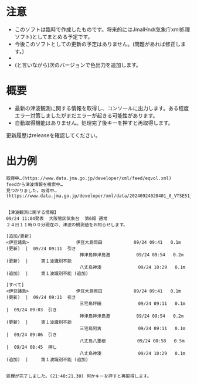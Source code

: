 ﻿# 注意
- このソフトは臨時で作成したものです。将来的にはJmalHnd(気象庁xml処理ソフト)としてまとめる予定です。
- 今後このソフトとしての更新の予定はありません。(問題があれば修正します。)
- 
- (と言いながら)次のバージョンで色出力を追加します。

# 概要
- 最新の津波観測に関する情報を取得し、コンソールに出力します。ある程度エラー対策しましたがまだエラーが起きる可能性があります。
- 自動取得機能はありません。処理完了後キーを押すと再取得します。

更新履歴はreleaseを確認してください。

# 出力例
```
取得中…(https://www.data.jma.go.jp/developer/xml/feed/eqvol.xml)
feedから津波情報を検索中…
見つかりました。取得中…(https://www.data.jma.go.jp/developer/xml/data/20240924020401_0_VTSE51_270000.xml)


【津波観測に関する情報】
09/24 11:04発表  大阪管区気象台  第6報 通常
２４日１１時００分現在の、津波の観測値をお知らせします。

[追加/更新]
<伊豆諸島>                  伊豆大島岡田            09/24 09:41   0.1m　　        (更新)  |  09/24 09:11  引き
                            神津島神津島港          09/24 09:54   0.2m　　        (更新)  |     第１波識別不能
                            八丈島神湊              09/24 10:29   0.1m　　        (追加)  |     第１波識別不能 (追加)

[すべて]
<伊豆諸島>                  伊豆大島岡田            09/24 09:41   0.1m　　        (更新)  |  09/24 09:11  引き
                            三宅島坪田              09/24 09:11   0.1m　　                |  09/24 09:03  引き
                            神津島神津島港          09/24 09:54   0.2m　　        (更新)  |     第１波識別不能
                            三宅島阿古              09/24 09:11   0.1m　　                |  09/24 09:06  引き
                            八丈島八重根            09/24 08:58   0.5m　　                |  09/24 08:45  押し
                            八丈島神湊              09/24 10:29   0.1m　　        (追加)  |     第１波識別不能 (追加)


処理が完了しました。(21:40:21.30) 何かキーを押すと再取得します。
```
